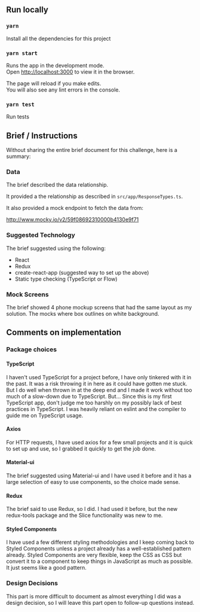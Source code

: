 ## Run locally

### `yarn`

Install all the dependencies for this project

### `yarn start`

Runs the app in the development mode.<br />
Open [http://localhost:3000](http://localhost:3000) to view it in the browser.

The page will reload if you make edits.<br />
You will also see any lint errors in the console.

### `yarn test`

Run tests


## Brief / Instructions

Without sharing the entire brief document for this challenge, here is a summary:

### Data

The brief described the data relationship.

It provided a the relationship as described in `src/app/ResponseTypes.ts`.

It also provided a mock endpoint to fetch the data from:

http://www.mocky.io/v2/59f08692310000b4130e9f71

### Suggested Technology

The brief suggested using the following:

- React
- Redux
- create-react-app (suggested way to set up the above)
- Static type checking (TypeScript or Flow)

### Mock Screens

The brief showed 4 phone mockup screens that had the same layout as my solution.
The mocks where box outlines on white background.

## Comments on implementation

### Package choices

#### TypeScript

I haven't used TypeScript for a project before, I have only tinkered with it in the past.
It was a risk throwing it in here as it could have gotten me stuck.
But I do well when thrown in at the deep end and I made it work without too much of a slow-down due to TypeScript.
But... Since this is my first TypeScript app, don't judge me too harshly on my possibly lack of best practices in TypeScript.
I was heavily reliant on eslint and the compiler to guide me on TypeScript usage.

#### Axios

For HTTP requests, I have used axios for a few small projects and it is quick to set up and use, so I grabbed it quickly to get the job done.

#### Material-ui

The brief suggested using Material-ui and I have used it before and it has a large selection of easy to use components, so the choice made sense.

#### Redux

The brief said to use Redux, so I did.
I had used it before, but the new redux-tools package and the Slice functionality was new to me.

#### Styled Components

I have used a few different styling methodologies and I keep coming back to Styled Components unless a project already has a well-established pattern already.
Styled Components are very flexible, keep the CSS as CSS but convert it to a component to keep things in JavaScript as much as possible.
It just seems like a good pattern.


### Design Decisions

This part is more difficult to document as almost everything I did was a design decision, so I will leave this part open to follow-up questions instead.